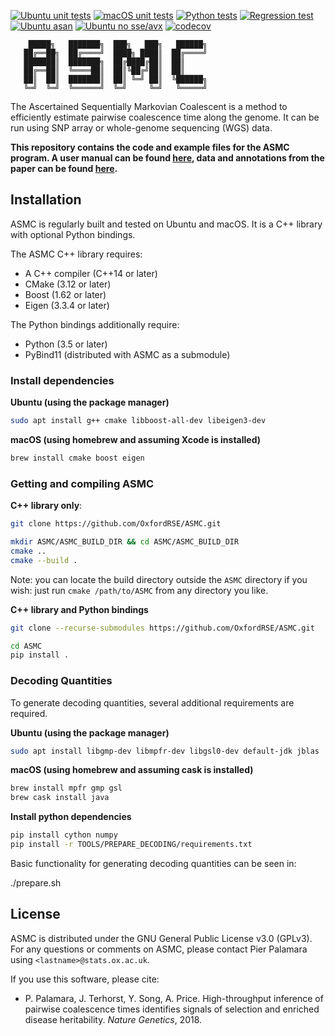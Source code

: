 [![Ubuntu unit tests](https://github.com/OxfordRSE/ASMC/workflows/Ubuntu%20unit/badge.svg)](https://github.com/OxfordRSE/ASMC/actions)
[![macOS unit tests](https://github.com/OxfordRSE/ASMC/workflows/macOS%20unit/badge.svg)](https://github.com/OxfordRSE/ASMC/actions)
[![Python tests](https://github.com/OxfordRSE/ASMC/workflows/Python%203.5%203.8/badge.svg)](https://github.com/OxfordRSE/ASMC/actions)
[![Regression test](https://github.com/OxfordRSE/ASMC/workflows/Regression%20test/badge.svg)](https://github.com/OxfordRSE/ASMC/actions)
[![Ubuntu asan](https://github.com/OxfordRSE/ASMC/workflows/Ubuntu%20asan/badge.svg)](https://github.com/OxfordRSE/ASMC/actions)
[![Ubuntu no sse/avx](https://github.com/OxfordRSE/ASMC/workflows/Ubuntu%20no%20sse/avx/badge.svg)](https://github.com/OxfordRSE/ASMC/actions)
[![codecov](https://codecov.io/gh/OxfordRSE/ASMC/branch/master/graph/badge.svg)](https://codecov.io/gh/OxfordRSE/ASMC)

```
    █████╗   ███████╗  ███╗   ███╗   ██████╗
   ██╔══██╗  ██╔════╝  ████╗ ████║  ██╔════╝
   ███████║  ███████╗  ██╔████╔██║  ██║     
   ██╔══██║  ╚════██║  ██║╚██╔╝██║  ██║     
   ██║  ██║  ███████║  ██║ ╚═╝ ██║  ╚██████╗
   ╚═╝  ╚═╝  ╚══════╝  ╚═╝     ╚═╝   ╚═════╝
```

The Ascertained Sequentially Markovian Coalescent is a method to efficiently estimate pairwise coalescence time along the genome. It can be run using SNP array or whole-genome sequencing (WGS) data.

**This repository contains the code and example files for the ASMC program. A user manual can be found [here](http://www.palamaralab.org/software/ASMC), data and annotations from the paper can be found [here](http://www.palamaralab.org/data/ASMC).**

## Installation

ASMC is regularly built and tested on Ubuntu and macOS.
It is a C++ library with optional Python bindings.

The ASMC C++ library requires:

 - A C++ compiler (C++14 or later)
 - CMake (3.12 or later)
 - Boost (1.62 or later)
 - Eigen (3.3.4 or later)
 
 The Python bindings additionally require:
 
 - Python (3.5 or later)
 - PyBind11 (distributed with ASMC as a submodule)
 
### Install dependencies
 
**Ubuntu (using the package manager)**
```bash
sudo apt install g++ cmake libboost-all-dev libeigen3-dev
```

**macOS (using homebrew and assuming Xcode is installed)**
```bash
brew install cmake boost eigen
```

### Getting and compiling ASMC

**C++ library only**:
```bash
git clone https://github.com/OxfordRSE/ASMC.git

mkdir ASMC/ASMC_BUILD_DIR && cd ASMC/ASMC_BUILD_DIR
cmake ..
cmake --build .
```

Note: you can locate the build directory outside the `ASMC` directory if you wish: just run `cmake /path/to/ASMC` from any directory you like.

**C++ library and Python bindings**
```bash
git clone --recurse-submodules https://github.com/OxfordRSE/ASMC.git

cd ASMC
pip install .
```

### Decoding Quantities

To generate decoding quantities, several additional requirements are required.

**Ubuntu (using the package manager)**
```bash
sudo apt install libgmp-dev libmpfr-dev libgsl0-dev default-jdk jblas
```

**macOS (using homebrew and assuming cask is installed)**
```bash
brew install mpfr gmp gsl 
brew cask install java 
```

**Install python dependencies**
```bash
pip install cython numpy
pip install -r TOOLS/PREPARE_DECODING/requirements.txt
```

Basic functionality for generating decoding quantities can be seen in:

./prepare.sh

## License

ASMC is distributed under the GNU General Public License v3.0 (GPLv3). For any questions or comments on ASMC, please contact Pier Palamara using `<lastname>@stats.ox.ac.uk`.

If you use this software, please cite:

- P. Palamara, J. Terhorst, Y. Song, A. Price. High-throughput inference of pairwise coalescence times identifies signals of selection and enriched disease heritability. *Nature Genetics*, 2018.

